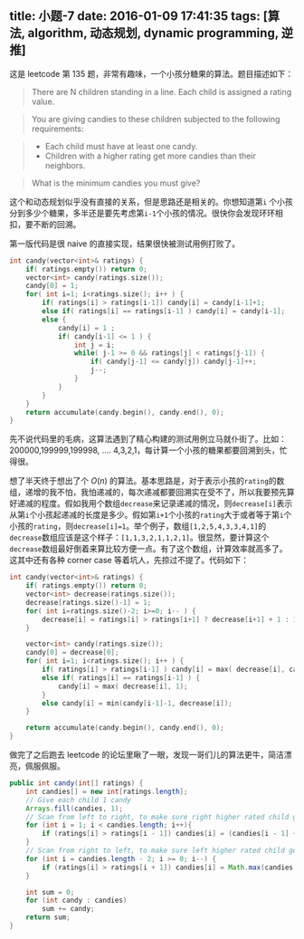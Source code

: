 title: 小题-7
date: 2016-01-09 17:41:35
tags: [算法, algorithm, 动态规划, dynamic programming, 逆推]
---
这是 leetcode 第 135 题，非常有趣味，一个小孩分糖果的算法。题目描述如下：

> There are N children standing in a line. Each child is assigned a rating value.

> You are giving candies to these children subjected to the following requirements:

> * Each child must have at least one candy.
> * Children with a higher rating get more candies than their neighbors.

> What is the minimum candies you must give? 

<!--more-->

这个和动态规划似乎没有直接的关系，但是思路还是相关的。你想知道第`i` 个小孩分到多少个糖果，多半还是要先考虑第`i-1`个小孩的情况。很快你会发现环环相扣，要不断的回溯。

第一版代码是很 naive 的直接实现，结果很快被测试用例打败了。

```cpp
int candy(vector<int>& ratings) {
    if( ratings.empty()) return 0;
    vector<int> candy(ratings.size());
    candy[0] = 1;
    for( int i=1; i<ratings.size(); i++ ) {
        if( ratings[i] > ratings[i-1]) candy[i] = candy[i-1]+1;
        else if( ratings[i] == ratings[i-1] ) candy[i] = candy[i-1];
        else {
            candy[i] = 1 ;
            if( candy[i-1] <= 1 ) {
                int j = i;
                while( j-1 >= 0 && ratings[j] < ratings[j-1]) {
                    if( candy[j-1] <= candy[j]) candy[j-1]++;
                    j--;
                }
            } 
        }
    }
    return accumulate(candy.begin(), candy.end(), 0);
}
```
先不说代码里的毛病，这算法遇到了精心构建的测试用例立马就仆街了。比如：200000,199999,199998, .... 4,3,2,1，每计算一个小孩的糖果都要回溯到头，忙得很。

想了半天终于想出了个 $O(n)$ 的算法。基本思路是，对于表示小孩的`rating`的数组，递增的我不怕，我怕递减的，每次递减都要回溯实在受不了，所以我要预先算好递减的程度。假如我用个数组`decrease`来记录递减的情况，则`decrease[i]`表示从第`i`个小孩起递减的长度是多少。假如第`i+1`个小孩的`rating`大于或者等于第`i`个小孩的`rating`，则`decrease[i]=1`。举个例子，数组`[1,2,5,4,3,3,4,1]`的`decrease`数组应该是这个样子：`[1,1,3,2,1,1,2,1]`。很显然，要计算这个`decrease`数组最好倒着来算比较方便一点。有了这个数组，计算效率就高多了。这其中还有各种 corner case 等着坑人，先掠过不提了。代码如下：

```cpp
int candy(vector<int>& ratings) {
    if( ratings.empty()) return 0;
    vector<int> decrease(ratings.size());
    decrease[ratings.size()-1] = 1;
    for( int i=ratings.size()-2; i>=0; i-- ) {
        decrease[i] = ratings[i] > ratings[i+1] ? decrease[i+1] + 1 : 1;
    }        

    vector<int> candy(ratings.size());
    candy[0] = decrease[0];
    for( int i=1; i<ratings.size(); i++ ) {
        if( ratings[i] > ratings[i-1] ) candy[i] = max( decrease[i], candy[i-1]+1);
        else if( ratings[i] == ratings[i-1] ) {
            candy[i] = max( decrease[i], 1);
        }
        else candy[i] = min(candy[i-1]-1, decrease[i]);
    }

    return accumulate(candy.begin(), candy.end(), 0);
}
```

做完了之后跑去 leetcode 的论坛里瞅了一眼，发现一哥们儿的算法更牛，简洁漂亮，佩服佩服。

```java
public int candy(int[] ratings) {
    int candies[] = new int[ratings.length];   
    // Give each child 1 candy     
    Arrays.fill(candies, 1); 
    // Scan from left to right, to make sure right higher rated child gets 1 more candy than left lower rated child
    for (int i = 1; i < candies.length; i++){
        if (ratings[i] > ratings[i - 1]) candies[i] = (candies[i - 1] + 1);
    }
    // Scan from right to left, to make sure left higher rated child gets 1 more candy than right lower rated child
    for (int i = candies.length - 2; i >= 0; i--) {
        if (ratings[i] > ratings[i + 1]) candies[i] = Math.max(candies[i], (candies[i + 1] + 1));
    }

    int sum = 0;        
    for (int candy : candies)  
        sum += candy;        
    return sum;
}
```